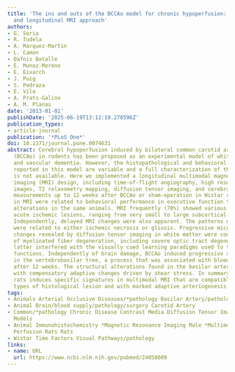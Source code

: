 ```yaml
---
title: 'The ins and outs of the BCCAo model for chronic hypoperfusion: a multimodal
  and longitudinal MRI approach'
authors:
- G. Soria
- R. Tudela
- A. Marquez-Martin
- L. Camon
- Dafnis Batalle
- E. Munoz-Moreno
- E. Eixarch
- J. Puig
- S. Pedraza
- E. Vila
- A. Prats-Galino
- A. M. Planas
date: '2013-01-01'
publishDate: '2025-06-19T13:12:19.270596Z'
publication_types:
- article-journal
publication: '*PLoS One*'
doi: 10.1371/journal.pone.0074631
abstract: Cerebral hypoperfusion induced by bilateral common carotid artery occlusion
  (BCCAo) in rodents has been proposed as an experimental model of white matter damage
  and vascular dementia. However, the histopathological and behavioral alterations
  reported in this model are variable and a full characterization of the dynamic alterations
  is not available. Here we implemented a longitudinal multimodal magnetic resonance
  imaging (MRI) design, including time-of-flight angiography, high resolution T1-weighted
  images, T2 relaxometry mapping, diffusion tensor imaging, and cerebral blood flow
  measurements up to 12 weeks after BCCAo or sham-operation in Wistar rats. Changes
  in MRI were related to behavioral performance in executive function tasks and histopathological
  alterations in the same animals. MRI frequently (70%) showed various degrees of
  acute ischemic lesions, ranging from very small to large subcortical infarctions.
  Independently, delayed MRI changes were also apparent. The patterns of MRI alterations
  were related to either ischemic necrosis or gliosis. Progressive microstructural
  changes revealed by diffusion tensor imaging in white matter were confirmed by observation
  of myelinated fiber degeneration, including severe optic tract degeneration. The
  latter interfered with the visually cued learning paradigms used to test executive
  functions. Independently of brain damage, BCCAo induced progressive arteriogenesis
  in the vertebrobasilar tree, a process that was associated with blood flow recovery
  after 12 weeks. The structural alterations found in the basilar artery were compatible
  with compensatory adaptive changes driven by shear stress. In summary, BCCAo in
  rats induces specific signatures in multimodal MRI that are compatible with various
  types of histological lesion and with marked adaptive arteriogenesis.
tags:
- Animals Arterial Occlusive Diseases/*pathology Basilar Artery/pathology Behavior
- Animal Brain/blood supply/pathology/surgery Carotid Artery
- Common/*pathology Chronic Disease Contrast Media Diffusion Tensor Imaging Disease
  Models
- Animal Immunohistochemistry *Magnetic Resonance Imaging Male *Multimodal Imaging
  Perfusion Rats Rats
- Wistar Time Factors Visual Pathways/pathology
links:
- name: URL
  url: https://www.ncbi.nlm.nih.gov/pubmed/24058609
---
```

